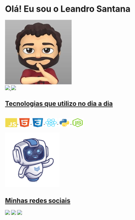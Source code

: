 <h1> Olá! Eu sou o Leandro Santana </h1>
<img alt="pefil"  src="https://github.com/santana-leandro/santana-leandro/blob/main/blob/perfil-cartoon-1.jpg"> 

<!--
**santana-leandro/santana-leandro** is a ✨ _special_ ✨ repository because its `README.md` (this file) appears on your GitHub profile.

Here are some ideas to get you started:

- 🔭 I’m currently working on ...
- 🌱 I’m currently learning ...
- 👯 I’m looking to collaborate on ...
- 🤔 I’m looking for help with ...
- 💬 Ask me about ...
- 📫 How to reach me: ...
- 😄 Pronouns: ...
- ⚡ Fun fact: ...
-->

<div>
  <a href="https://github.com/santana-leandro">
  <img height="180em" src="https://github-readme-stats.vercel.app/api?username=santana-leandro&show_icons=true&theme=dark&include_all_commits=true&count_private=true"/>
  <img height="180em" src="https://github-readme-stats.vercel.app/api/top-langs/?username=santana-leandro&layout=compact&langs_count=7&theme=dark"/>
</div>
  
  
<h2>Tecnologias que utilizo no dia a dia</h2>  
<div style="display: inline_block"><br>
  <img align="center" alt="Js" height="30" width="40" src="https://raw.githubusercontent.com/devicons/devicon/master/icons/javascript/javascript-plain.svg">
  <img align="center" alt="HTML" height="30" width="40" src="https://raw.githubusercontent.com/devicons/devicon/master/icons/html5/html5-original.svg">
  <img align="center" alt="CSS" height="30" width="40" src="https://raw.githubusercontent.com/devicons/devicon/master/icons/css3/css3-original.svg">
  <img align="center" alt="React" height="30" width="40" src="https://raw.githubusercontent.com/devicons/devicon/master/icons/react/react-original.svg">
  <img align="center" alt="Python" height="30" width="40" src="https://raw.githubusercontent.com/devicons/devicon/master/icons/python/python-original.svg">
  <img align="center" alt="Python" height="30" width="40" src="https://github.com/devicons/devicon/blob/master/icons/nodejs/nodejs-original.svg">
</div>

<div style="display: inline_block"><br>
<!-- <a href="" target="_blank"><img src="https://img.shields.io/badge/YouTube-FF0000?style=for-the-badge&logo=youtube&logoColor=white" target="_blank"></a> -->
<!-- <a href="" target="_blank"><img src="https://img.shields.io/badge/Twitch-9146FF?style=for-the-badge&logo=twitch&logoColor=white" target="_blank"></a> -->
<!-- <a href="" target="_blank"><img src="https://img.shields.io/badge/Discord-7289DA?style=for-the-badge&logo=discord&logoColor=white" target="_blank"></a> -->
<!--  ![Snake animation](https://github.com/santana-leandro/blob/output/github-contribution-grid-snake.svg) -->
  <img height="180em" height="auto" width="auto" src="https://github.com/santana-leandro/santana-leandro/blob/main/blob/robot1.gif">
  <h2>Minhas redes sociais</h2>
  <a href="" target="_blank"><img src="https://img.shields.io/badge/-LinkedIn-%230077B5?style=for-the-badge&logo=linkedin&logoColor=white"></a>     
  <a href = "mailto:santana.leandro.dev@gmail.com"><img src="https://img.shields.io/badge/-Gmail-%23333?style=for-the-badge&logo=gmail&logoColor=white"></a>
<!--  <a href="" target="_blank"><img src="https://img.shields.io/badge/-Instagram-%23E4405F?style=for-the-badge&logo=instagram&logoColor=white"></a> -->
    <a href="https://leandro-sistema.github.io" target="_blank"><img src="https://img.shields.io/badge/-Portf%C3%B3lio-red?style=for-the-badge&logo=GitHub Pages&logoColor=white"></a>
</div>




  
